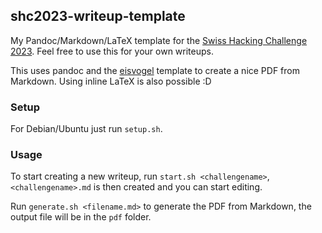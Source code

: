 shc2023-writeup-template
---

My Pandoc/Markdown/LaTeX template for the [Swiss Hacking Challenge 2023](https://swiss-hacking-challenge.ch). Feel free to use this for your own writeups.

This uses pandoc and the [eisvogel](https://github.com/Wandmalfarbe/pandoc-latex-template) template to create a nice PDF from Markdown. Using inline LaTeX is also possible :D

### Setup
For Debian/Ubuntu just run `setup.sh`.

### Usage
To start creating a new writeup, run `start.sh <challengename>`, `<challengename>.md` is then created and you can start editing.

Run `generate.sh <filename.md>` to generate the PDF from Markdown, the output file will be in the `pdf` folder.
